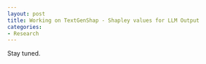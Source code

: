 ```yaml
---
layout: post
title: Working on TextGenShap - Shapley values for LLM Output
categories:
- Research
---
```


Stay tuned.
